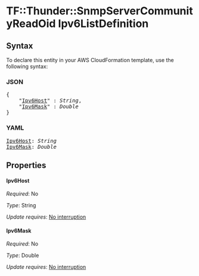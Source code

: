 # TF::Thunder::SnmpServerCommunityReadOid Ipv6ListDefinition

## Syntax

To declare this entity in your AWS CloudFormation template, use the following syntax:

### JSON

<pre>
{
    "<a href="#ipv6host" title="Ipv6Host">Ipv6Host</a>" : <i>String</i>,
    "<a href="#ipv6mask" title="Ipv6Mask">Ipv6Mask</a>" : <i>Double</i>
}
</pre>

### YAML

<pre>
<a href="#ipv6host" title="Ipv6Host">Ipv6Host</a>: <i>String</i>
<a href="#ipv6mask" title="Ipv6Mask">Ipv6Mask</a>: <i>Double</i>
</pre>

## Properties

#### Ipv6Host

_Required_: No

_Type_: String

_Update requires_: [No interruption](https://docs.aws.amazon.com/AWSCloudFormation/latest/UserGuide/using-cfn-updating-stacks-update-behaviors.html#update-no-interrupt)

#### Ipv6Mask

_Required_: No

_Type_: Double

_Update requires_: [No interruption](https://docs.aws.amazon.com/AWSCloudFormation/latest/UserGuide/using-cfn-updating-stacks-update-behaviors.html#update-no-interrupt)

